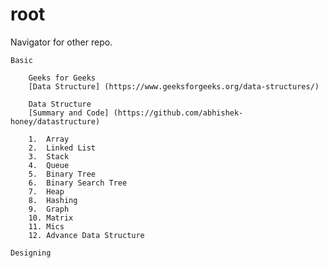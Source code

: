 # root

Navigator for other repo.
    
    
    Basic
    
        Geeks for Geeks
        [Data Structure] (https://www.geeksforgeeks.org/data-structures/)
        
        Data Structure
        [Summary and Code] (https://github.com/abhishek-honey/datastructure)
        
        1.	Array
        2.	Linked List
        3.	Stack
        4.	Queue
        5.	Binary Tree
        6.	Binary Search Tree
        7.	Heap
        8.	Hashing
        9.	Graph
        10.	Matrix
        11.	Mics
        12.	Advance Data Structure
    
    Designing

	
